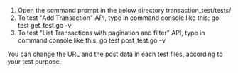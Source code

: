 1. Open the command prompt in the below directory
   transaction_test/tests/
2. To test "Add Transaction" API, type in command console like this:
   go test get_test.go -v
3. To test "List Transactions with pagination and filter" API, type in command console like this:
   go test post_test.go -v

You can change the URL and the post data in each test files, according to your test purpose.
